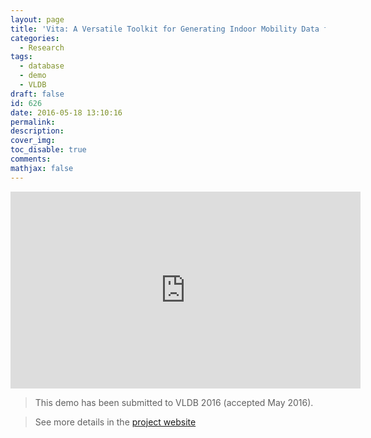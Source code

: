 ```yaml
---
layout: page
title: 'Vita: A Versatile Toolkit for Generating Indoor Mobility Data for Real-World Buildings'
categories:
  - Research
tags:
  - database
  - demo
  - VLDB
draft: false
id: 626
date: 2016-05-18 13:10:16
permalink:
description:
cover_img:
toc_disable: true
comments:
mathjax: false
---
```


<p><p><p><p>

<iframe width="560" height="315" src="https://www.youtube.com/embed/dERSHqp7lpM" frameborder="0" allow="autoplay; encrypted-media" allowfullscreen></iframe>


>This demo has been submitted to VLDB 2016 (accepted May 2016).

>See more details in the [project website](https://longaspire.github.io/vita/)